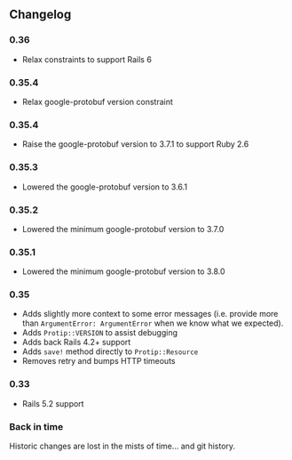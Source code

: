 ## Changelog

### 0.36

  * Relax constraints to support Rails 6 
  
### 0.35.4

  * Relax google-protobuf version constraint 
  
### 0.35.4

  * Raise the google-protobuf version to 3.7.1 to support Ruby 2.6 
  
### 0.35.3

  * Lowered the google-protobuf version to 3.6.1

### 0.35.2

  * Lowered the minimum google-protobuf version to 3.7.0
  
### 0.35.1

  * Lowered the minimum google-protobuf version to 3.8.0

### 0.35

  * Adds slightly more context to some error messages (i.e. provide more than `ArgumentError: ArgumentError` when we know what we expected).
  * Adds `Protip::VERSION` to assist debugging
  * Adds back Rails 4.2+ support
  * Adds `save!` method directly to `Protip::Resource`
  * Removes retry and bumps HTTP timeouts

### 0.33

  * Rails 5.2 support

### Back in time

Historic changes are lost in the mists of time... and git history.
